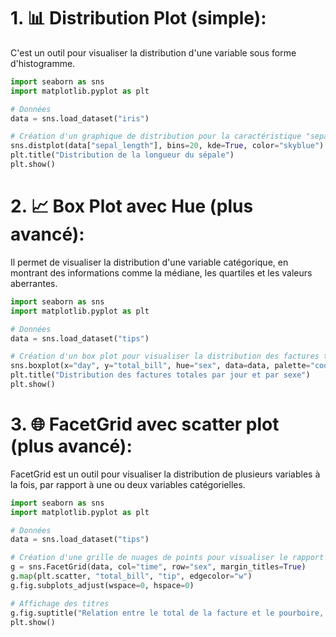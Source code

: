 # 1. 📊 Distribution Plot (simple):

C'est un outil pour visualiser la distribution d'une variable sous forme d'histogramme.
```python
import seaborn as sns
import matplotlib.pyplot as plt

# Données
data = sns.load_dataset("iris")

# Création d'un graphique de distribution pour la caractéristique "sepal_length"
sns.distplot(data["sepal_length"], bins=20, kde=True, color="skyblue")
plt.title("Distribution de la longueur du sépale")
plt.show()

```
# 2. 📈 Box Plot avec Hue (plus avancé):
Il permet de visualiser la distribution d'une variable catégorique, en montrant des informations comme la médiane, les quartiles et les valeurs aberrantes.
```python
import seaborn as sns
import matplotlib.pyplot as plt

# Données
data = sns.load_dataset("tips")

# Création d'un box plot pour visualiser la distribution des factures totales par jour et par sexe.
sns.boxplot(x="day", y="total_bill", hue="sex", data=data, palette="coolwarm")
plt.title("Distribution des factures totales par jour et par sexe")
plt.show()

```
# 3. 🌐 FacetGrid avec scatter plot (plus avancé):

FacetGrid est un outil pour visualiser la distribution de plusieurs variables à la fois, par rapport à une ou deux variables catégorielles.

```python
import seaborn as sns
import matplotlib.pyplot as plt

# Données
data = sns.load_dataset("tips")

# Création d'une grille de nuages de points pour visualiser le rapport entre la facture totale et le pourboire, divisé par le moment (déjeuner/dîner) et le sexe.
g = sns.FacetGrid(data, col="time", row="sex", margin_titles=True)
g.map(plt.scatter, "total_bill", "tip", edgecolor="w")
g.fig.subplots_adjust(wspace=0, hspace=0)

# Affichage des titres
g.fig.suptitle("Relation entre le total de la facture et le pourboire, par sexe et moment", y=1.02)
plt.show()

```




